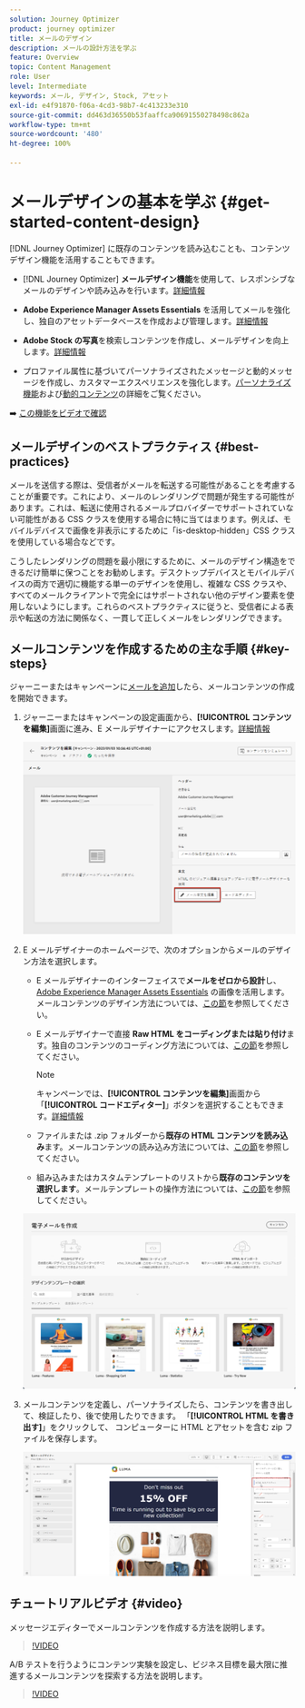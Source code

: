 ```yaml
---
solution: Journey Optimizer
product: journey optimizer
title: メールのデザイン
description: メールの設計方法を学ぶ
feature: Overview
topic: Content Management
role: User
level: Intermediate
keywords: メール, デザイン, Stock, アセット
exl-id: e4f91870-f06a-4cd3-98b7-4c413233e310
source-git-commit: dd463d36550b53faaffca90691550278498c862a
workflow-type: tm+mt
source-wordcount: '480'
ht-degree: 100%

---
```


# メールデザインの基本を学ぶ {#get-started-content-design}

[!DNL Journey Optimizer] に既存のコンテンツを読み込むことも、コンテンツデザイン機能を活用することもできます。

* [!DNL Journey Optimizer] **メールデザイン機能**&#x200B;を使用して、レスポンシブなメールのデザインや読み込みを行います。[詳細情報](content-from-scratch.md)

* **Adobe Experience Manager Assets Essentials** を活用してメールを強化し、独自のアセットデータベースを作成および管理します。[詳細情報](../content-management/assets-essentials.md)

* **Adobe Stock の写真**&#x200B;を検索しコンテンツを作成し、メールデザインを向上します。[詳細情報](../content-management/stock.md)

* プロファイル属性に基づいてパーソナライズされたメッセージと動的メッセージを作成し、カスタマーエクスペリエンスを強化します。[パーソナライズ機能](../personalization/personalize.md)および[動的コンテンツ](../personalization/get-started-dynamic-content.md)の詳細をご覧ください。

➡️ [この機能をビデオで確認](#video)

## メールデザインのベストプラクティス {#best-practices}

メールを送信する際は、受信者がメールを転送する可能性があることを考慮することが重要です。これにより、メールのレンダリングで問題が発生する可能性があります。これは、転送に使用されるメールプロバイダーでサポートされていない可能性がある CSS クラスを使用する場合に特に当てはまります。例えば、モバイルデバイスで画像を非表示にするために「is-desktop-hidden」CSS クラスを使用している場合などです。

こうしたレンダリングの問題を最小限にするために、メールのデザイン構造をできるだけ簡単に保つことをお勧めします。デスクトップデバイスとモバイルデバイスの両方で適切に機能する単一のデザインを使用し、複雑な CSS クラスや、すべてのメールクライアントで完全にはサポートされない他のデザイン要素を使用しないようにします。これらのベストプラクティスに従うと、受信者による表示や転送の方法に関係なく、一貫して正しくメールをレンダリングできます。

## メールコンテンツを作成するための主な手順 {#key-steps}

ジャーニーまたはキャンペーンに[メールを追加](create-email.md)したら、メールコンテンツの作成を開始できます。

1. ジャーニーまたはキャンペーンの設定画面から、**[!UICONTROL コンテンツを編集]**&#x200B;画面に進み、E メールデザイナーにアクセスします。[詳細情報](create-email.md#define-email-content)

   ![](assets/email_designer_edit_email_body.png)

1. E メールデザイナーのホームページで、次のオプションからメールのデザイン方法を選択します。

   * E メールデザイナーのインターフェイスで&#x200B;**メールをゼロから設計**&#x200B;し、[Adobe Experience Manager Assets Essentials](../content-management/assets-essentials.md) の画像を活用します。メールコンテンツのデザイン方法については、[この節](content-from-scratch.md)を参照してください。

   * E メールデザイナーで直接 **Raw HTML をコーディングまたは貼り付け**&#x200B;ます。独自のコンテンツのコーディング方法については、[この節](code-content.md)を参照してください。

     >[!NOTE]
     >
     >キャンペーンでは、**[!UICONTROL コンテンツを編集]**&#x200B;画面から「**[!UICONTROL コードエディター]**」ボタンを選択することもできます。[詳細情報](create-email.md#define-email-content)

   * ファイルまたは .zip フォルダーから&#x200B;**既存の HTML コンテンツを読み込み**&#x200B;ます。メールコンテンツの読み込み方法については、[この節](existing-content.md)を参照してください。

   * 組み込みまたはカスタムテンプレートのリストから&#x200B;**既存のコンテンツを選択します**。メールテンプレートの操作方法については、[この節](../email/use-email-templates.md)を参照してください。

   ![](assets/email_designer_create_options.png)

1. メールコンテンツを定義し、パーソナライズしたら、コンテンツを書き出して、検証したり、後で使用したりできます。 「**[!UICONTROL HTML を書き出す]**」をクリックして、 コンピューターに HTML とアセットを含む zip ファイルを保存します。

   ![](assets/email_designer_export.png)

## チュートリアルビデオ {#video}

メッセージエディターでメールコンテンツを作成する方法を説明します。

>[!VIDEO](https://video.tv.adobe.com/v/334150?quality=12)

A/B テストを行うようにコンテンツ実験を設定し、ビジネス目標を最大限に推進するメールコンテンツを探索する方法を説明します。

>[!VIDEO](https://video.tv.adobe.com/v/3419893)
